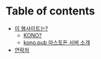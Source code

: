 # Table of contents

* [이 웹사이트는?](README.md)
  * [KONO?](undefined/kono.md)
  * [kono.pub 마스토돈 서버 소개](undefined/kono.pub.md)
* [연락처](undefined-1.md)
